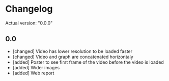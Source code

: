 # Changelog

Actual version: "0.0.0"




## 0.0

* [changed] Video has lower resolution to be loaded faster
* [changed] Video and graph are concatenated horizontaly
* [added] Poster to see first frame of the video before the video is loaded
* [added] Wider images
* [added] Web report